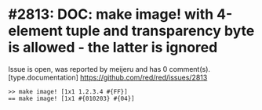 
#2813: DOC: make image! with 4-element tuple and transparency byte is allowed - the latter is ignored
================================================================================
Issue is open, was reported by meijeru and has 0 comment(s).
[type.documentation]
<https://github.com/red/red/issues/2813>

```
>> make image! [1x1 1.2.3.4 #{FF}]
== make image! [1x1 #{010203} #{04}]
```



